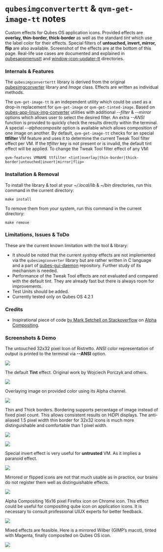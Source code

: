 # `qubesimgconvertertt` & `qvm-get-image-tt` notes
Custom effects for Qubes OS application icons. Provided effects are **overlay, 
thin-border, thick-border** as well as the standard _tint_ which use the label 
color for their effects. Special filters of **untouched, invert, mirror, flip**
are also available. Screenshot of the effects are at the bottom of this page.
Real-life use cases are documented and explained in
[qubesappmenustt](/qubesappmenustt) and
[window-icon-updater-tt](/window-icon-updater-tt) directories.

### Internals & Features
The `qubesimgconvertertt` library is derived from the original
[qubesimgconverter](https://github.com/QubesOS/qubes-linux-utils/tree/main/imgconverter/qubesimgconverter)
library and _Image_ class. Effects are written as individual methods.

The `qvm-get-image-tt` is an independent utility which could be used as a
drop-in replacement for `qvm-get-image` or `qvm-get-tinted-image`. Based on
[qubes-app-linux-img-converter](https://github.com/QubesOS/qubes-app-linux-img-converter)
utilities with additional _--filter_ & _--mirror_ options which allows user to
select the desired filter. An extra _--ANSI_ function is provided to quickly
check the results directly within the terminal. A special _--alphacomposite_
option is available which allows composition of one image on another. By default,
`qvm-get-image-tt` checks for an special **ttfilter** VM feature and uses it to
determine the current Tweak Tool filter effect per VM. If the _ttfilter_ key is
not present or is invalid, the default tint effect will be applied. To change
the Tweak Tool filter effect of any VM:

```
qvm-features VMNAME ttfilter <tint|overlay|thin-border|thick-border|untouched|invert|mirror|flip>
```

### Installation & Removal
To install the library & tool at your _~/.local/lib_ & _~/bin_ directories, 
run this command in the current directory:
```
make install
```
To remove them from your system, run this command in the current directory:
```
make remove
```

### Limitations, Issues & ToDo
These are the current known limitation with the tool & library:
- It should be noted that the current _systray_ effects are not implemented via
the `qubesimgconverter` library but are rather written in C language and a part of
[qubes-gui-daemon](https://github.com/QubesOS/qubes-gui-daemon/tree/main/gui-daemon)
repository. Further study of its mechanism is needed.
- Performance of the Tweak Tool effects are not evaluated and compared with the
default tint. They are already fast but there is always room for improvements.
- Test Units should be added.
- Currently tested only on Qubes OS 4.2.1

### Credits
- Inspirational piece of code 
[by Mark Setchell on Stackoverflow](https://stackoverflow.com/questions/60398939/how-to-do-alpha-compositing-with-a-list-of-rgba-data-in-numpy-arrays#answer-60401248)
on [Alpha Compositing](https://en.wikipedia.org/wiki/Alpha_compositing).

### Screenshots & Demo
The untouched 32x32 pixel Icon of Ristretto. ANSI color representation of
output is printed to the terminal via __--ANSI__ option.

![](effect-untouched.png)

The default __Tint__ effect. Original work by Wojciech Porczyk and others.

![](effect-tint.png)

Overlaying image on provided color using its Alpha channel.

![](effect-overlay.png)

Thin and Thick borders. Bordering supports percentage of image instead of fixed
pixel count. This allows consistent results on HiDPI displays. The anti-aliased 
1.5 pixel width thin border for 32x32 icons is much more distinguishable and
comfortable than 1 pixel width.

![](effect-thin-border.png)

![](effect-thick-border.png)

Special invert effect is very useful for __untrusted__ VM. As it implies a
paranoid effect.

![](effect-invert.png)

Mirrored or flipped icons are not that much usable as in practice, our brains do
not register them well as distinguishable effects.

![](effect-mirrored.png)

Alpha Compositing 16x16 pixel Firefox icon on Chrome icon. This effect could be
useful for compositing qube icon on application icons. It is necessary to
consult professional UIUX experts for better feedback.

![](effect-alphacompositor.png)

Mixed effects are feasible. Here is a mirrored Wilber (GIMP’s macot), tinted
with Magenta, finally composited on Qubes OS icon.

![](effect-mix-effects.png)
